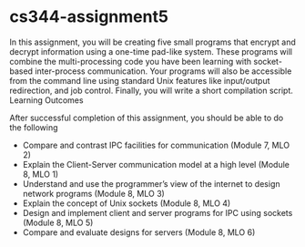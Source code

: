 # cs344-assignment5

In this assignment, you will be creating five small programs that encrypt and decrypt information using a one-time pad-like system. These programs will combine the multi-processing code you have been learning with socket-based inter-process communication. Your programs will also be accessible from the command line using standard Unix features like input/output redirection, and job control. Finally, you will write a short compilation script.
Learning Outcomes

After successful completion of this assignment, you should be able to do the following

* Compare and contrast IPC facilities for communication (Module 7, MLO 2)
* Explain the Client-Server communication model at a high level (Module 8, MLO 1)
* Understand and use the programmer’s view of the internet to design network programs (Module 8, MLO 3)
* Explain the concept of Unix sockets (Module 8, MLO 4)
* Design and implement client and server programs for IPC using sockets (Module 8, MLO 5)
* Compare and evaluate designs for servers (Module 8, MLO 6)
